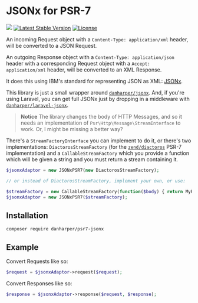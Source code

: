 # JSONx for PSR-7

[![](https://api.travis-ci.org/danharper/JSONx-for-PSR7.svg)](https://travis-ci.org/danharper/JSONx-for-PSR7) [![Latest Stable Version](https://poser.pugx.org/danharper/psr7-jsonx/v/stable)](https://packagist.org/packages/danharper/psr7-jsonx) [![License](https://poser.pugx.org/danharper/psr7-jsonx/license)](https://packagist.org/packages/danharper/psr7-jsonx)

An incoming Request object with a `Content-Type: application/xml` header, will be converted to a JSON Request.

An outgoing Response object with a `Content-Type: application/json` header with a corresponding Request object with a `Accept: application/xml` header, will be converted to an XML Response.

It does this using IBM's standard for representing JSON as XML: [JSONx](https://tools.ietf.org/html/draft-rsalz-jsonx-00).

This library is just a small wrapper around [`danharper/jsonx`](https://github.com/danharper/jsonx). And, if you're using Laravel, you can get full JSONx just by dropping in a middleware with [`danharper/laravel-jsonx`](https://github.com/danharper/LaravelJSONx).

> **Notice** The library changes the body of HTTP Messages, and so it needs an implementation of `Psr\Http\Message\StreamInterface` to work. Or, I might be missing a better way?

There's a `StreamFactoryInterface` you can implement to do it, or there's two implementations: `DiactorosStreamFactory` (for the [`zend/diactoros`](https://github.com/zendframework/zend-diactoros) PSR-7 implementation) and a `CallableStreamFactory` which you provide a function which will be given a string and you must return a stream containing it.

```php
$jsonxAdaptor = new JSONxPSR7(new DiactorosStreamFactory);

// or instead of DiactorosStreamFactory, implement your own, or use:

$streamFactory = new CallableStreamFactory(function($body) { return MyPsr7Stream::fromString($body); });
$jsonxAdaptor = new JSONxPSR7($streamFactory);
```

## Installation

```
composer require danharper/psr7-jsonx
```

## Example

Convert Requests like so:

```php
$request = $jsonxAdaptor->request($request);
```

Convert Responses like so:

```php
$response = $jsonxAdaptor->response($request, $response);
```

